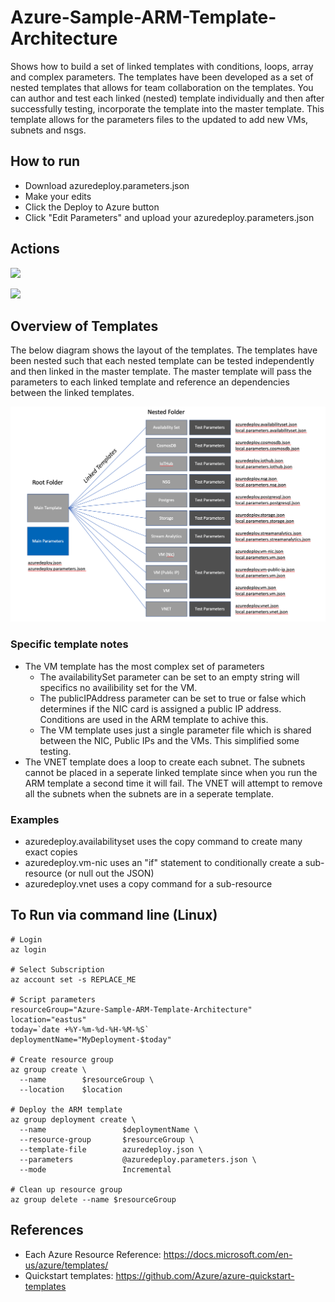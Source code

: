 # Azure-Sample-ARM-Template-Architecture
Shows how to build a set of linked templates with conditions, loops, array and complex parameters.  The templates have been developed as a set of nested templates that allows for team collaboration on the templates.  You can author and test each linked (nested) template individually and then after successfully testing, incorporate the template into the master template.  This template allows for the parameters files to the updated to add new VMs, subnets and nsgs.


## How to run
* Download azuredeploy.parameters.json
* Make your edits
* Click the Deploy to Azure button
* Click "Edit Parameters" and upload your azuredeploy.parameters.json


## Actions
<a href="http://armviz.io/#/?load=https%3A%2F%2Fraw.githubusercontent.com%2Fadampaternostro%2FAzure-Sample-ARM-Template-Architecture%2Fmaster%2Fazuredeploy.json" target="_blank"><img src="http://armviz.io/visualizebutton.png"/></a>

<a href="https://portal.azure.com/#create/Microsoft.Template/uri/https%3A%2F%2Fraw.githubusercontent.com%2Fadampaternostro%2FAzure-Sample-ARM-Template-Architecture%2Fmaster%2Fazuredeploy.json" target="_blank">
    <img src="http://azuredeploy.net/deploybutton.png"/> 
</a>

## Overview of Templates
The below diagram shows the layout of the templates.  The templates have been nested such that each nested template can be tested independently and then linked in the master template.  The master template will pass the parameters to each linked template and reference an dependencies between the linked templates.

![alt tag](https://raw.githubusercontent.com/adampaternostro/Azure-Sample-ARM-Template-Architecture/master/ARM-Architecture.png)

### Specific template notes
*  The VM template has the most complex set of parameters
   *  The availabilitySet parameter can be set to an empty string will specifics no availibility set for the VM.
   *  The publicIPAddress parameter can be set to true or false which determines if the NIC card is assigned a public IP address.  Conditions are used in the ARM template to achive this.
   *  The VM template uses just a single parameter file which is shared between the NIC, Public IPs and the VMs.  This simplified some testing.
*  The VNET template does a loop to create each subnet.  The subnets cannot be placed in a seperate linked template since when you run the ARM template a second time it will fail.  The VNET will attempt to remove all the subnets when the subnets are in a seperate template.


### Examples
* azuredeploy.availabilityset uses the copy command to create many exact copies
* azuredeploy.vm-nic uses an "if" statement to conditionally create a sub-resource (or null out the JSON)
* azuredeploy.vnet uses a copy command for a sub-resource


## To Run via command line (Linux)
```
# Login
az login

# Select Subscription
az account set -s REPLACE_ME

# Script parameters
resourceGroup="Azure-Sample-ARM-Template-Architecture"
location="eastus"
today=`date +%Y-%m-%d-%H-%M-%S`
deploymentName="MyDeployment-$today"

# Create resource group
az group create \
  --name        $resourceGroup \
  --location    $location

# Deploy the ARM template
az group deployment create \
  --name                 $deploymentName \
  --resource-group       $resourceGroup \
  --template-file        azuredeploy.json \
  --parameters           @azuredeploy.parameters.json \
  --mode                 Incremental

# Clean up resource group
az group delete --name $resourceGroup
```

## References
* Each Azure Resource Reference: https://docs.microsoft.com/en-us/azure/templates/
* Quickstart templates: https://github.com/Azure/azure-quickstart-templates
